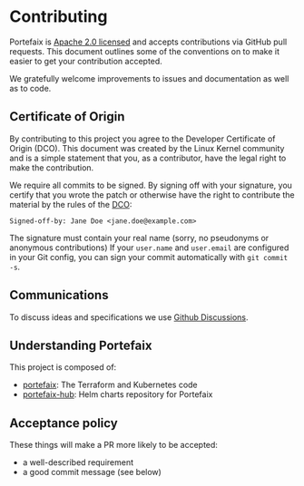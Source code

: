 # Contributing

Portefaix is [Apache 2.0 licensed](https://github.com/portefaix/portefaix/blob/master/LICENSE) and
accepts contributions via GitHub pull requests. This document outlines
some of the conventions on to make it easier to get your contribution
accepted.

We gratefully welcome improvements to issues and documentation as well as to
code.

## Certificate of Origin

By contributing to this project you agree to the Developer Certificate of
Origin (DCO). This document was created by the Linux Kernel community and is a
simple statement that you, as a contributor, have the legal right to make the
contribution.

We require all commits to be signed. By signing off with your signature, you
certify that you wrote the patch or otherwise have the right to contribute the
material by the rules of the [DCO](DCO):

`Signed-off-by: Jane Doe <jane.doe@example.com>`

The signature must contain your real name
(sorry, no pseudonyms or anonymous contributions)
If your `user.name` and `user.email` are configured in your Git config,
you can sign your commit automatically with `git commit -s`.

## Communications

To discuss ideas and specifications we use [Github
Discussions](https://github.com/portefaix/portefaix/discussions).

## Understanding Portefaix

This project is composed of:

- [portefaix](https://github.com/portefaix/portefaix): The Terraform and Kubernetes code
- [portefaix-hub](https://github.com/portefaix-hub): Helm charts repository for Portefaix

## Acceptance policy

These things will make a PR more likely to be accepted:

- a well-described requirement
- a good commit message (see below)
